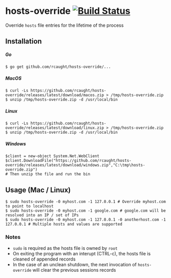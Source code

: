 # hosts-override [![Build Status](https://travis-ci.org/rcaught/hosts-override.svg?branch=master)](https://travis-ci.org/rcaught/hosts-override)
Override `hosts` file entries for the lifetime of the process

## Installation
##### Go
```
$ go get github.com/rcaught/hosts-override/...
```
##### MacOS
```
$ curl -Ls https://github.com/rcaught/hosts-override/releases/latest/download/macos.zip > /tmp/hosts-override.zip
$ unzip /tmp/hosts-override.zip -d /usr/local/bin
```
##### Linux
```
$ curl -Ls https://github.com/rcaught/hosts-override/releases/latest/download/linux.zip > /tmp/hosts-override.zip
$ unzip /tmp/hosts-override.zip -d /usr/local/bin
```
##### Windows
```
$client = new-object System.Net.WebClient
$client.DownloadFile("https://github.com/rcaught/hosts-override/releases/latest/download/windows.zip","C:\tmp\hosts-override.zip")
# Then unzip the file and run the bin
```

## Usage (Mac / Linux)
```
$ sudo hosts-override -0 myhost.com -1 127.0.0.1 # Override myhost.com to point to localhost
$ sudo hosts-override -0 myhost.com -1 google.com # google.com will be resolved into an IP / set of IPs
$ sudo hosts-override -0 myhost.com -1 127.0.0.1 -0 anotherhost.com -1 127.0.0.1 # Multiple hosts and values are supported
```

### Notes
- `sudo` is required as the hosts file is owned by `root`
- On exiting the program with an interupt (CTRL-c), the hosts file is cleaned of appended records
- In the case of an unclean shutdown, the next invocation of `hosts-override` will clear the previous sessions records
